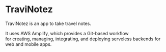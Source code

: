 # TraviNotez

TraviNotez is an app to take travel notes. 

It uses AWS Amplify, which provides a Git-based workflow <br> for creating, managing, integrating, and deploying serveless backends for web and mobile apps.
